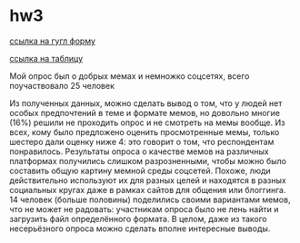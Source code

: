 # hw3

[ссылка на гугл форму](https://docs.google.com/forms/d/19L5DHBiJqwLrxb6FCwViT8g-iKn20utWdnCH_L4ZoD8/edit?usp=sharing)

[ссылка на таблицу](https://docs.google.com/spreadsheets/d/1OSRBLqQVK6-cZpN9h0k38_pcUoVYvm455T_zImRHUjE/edit#gid=1476303667)

Мой опрос был о добрых мемах и немножко соцсетях, всего поучаствовало 25 человек

Из полученных данных, можно сделать вывод о том, что у людей нет особых предпочтений в теме и формате мемов, но довольно многие (16%) решили не проходить опрос и не смотреть на мемы вообще. Из всех, кому было предложено оценить просмотренные мемы, только шестеро дали оценку ниже 4: это говорит о том, что респондентам понравилось. Результаты опроса о качестве мемов на различных платформах получились слишком разрозненными, чтобы можно было составить общую картину мемной среды соцсетей. Похоже, люди действительно используют их для разных целей и находятся в разных социальных кругах даже в рамках сайтов для общения или блоггинга. 14 человек (больше половины) поделились своими вариантами мемов, что не может не радовать: участникам опроса было не лень найти и загрузить файл определённого формата. В целом, даже из такого несерьёзного опроса можно сделать вполне интересные выводы.
